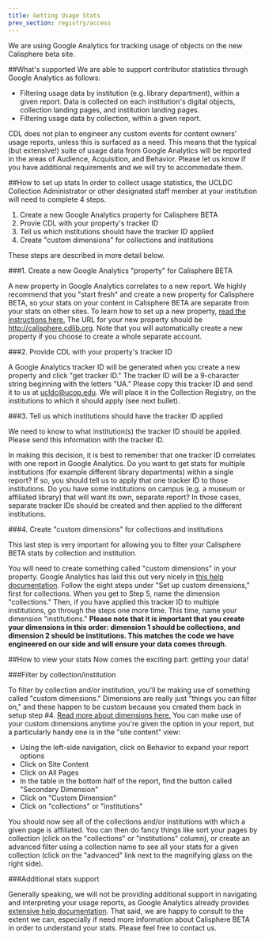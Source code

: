```yaml
---
title: Getting Usage Stats
prev_section: registry/access
---
```

We are using Google Analytics for tracking usage of objects on the new Calisphere beta site.

##What's supported
We are able to support contributor statistics through Google Analytics as follows:

+ Filtering usage data by institution (e.g. library department), within a given report. Data is collected on each institution's digital objects, collection landing pages, and institution landing pages.
+ Filtering usage data by collection, within a given report.

CDL does not plan to engineer any custom events for content owners’ usage reports, unless this is surfaced as a need. This means that the typical (but extensive!) suite of usage data from Google Analytics will be reported in the areas of Audience, Acquisition, and Behavior. Please let us know if you have additional requirements and we will try to accommodate them.

##How to set up stats
In order to collect usage statistics, the UCLDC Collection Administrator or other designated staff member at your institution will need to complete 4 steps.

1. Create a new Google Analytics property for Calisphere BETA
2. Provie CDL with your property's tracker ID
3. Tell us which institutions should have the tracker ID applied
4. Create "custom dimensions" for collections and institutions
 
These steps are described in more detail below.

###1. Create a new Google Analytics "property" for Calisphere BETA

A new property in Google Analytics correlates to a new report. We highly recommend that you "start fresh" and create a new property for Calisphere BETA, so your stats on your content in Calisphere BETA are separate from your stats on other sites. To learn how to set up a new property, [read the instructions here.](https://support.google.com/analytics/answer/1042508?hl=en&vid=1-635768324944661236-1858192804) The URL for your new property should be http://calisphere.cdlib.org. Note that you will automatically create a new property if you choose to create a whole separate account.

###2. Provide CDL with your property's tracker ID

A Google Analytics tracker ID will be generated when you create a new property and click "get tracker ID." The tracker ID will be a 9-character string beginning with the letters "UA." Please copy this tracker ID and send it to us at [ucldc@ucop.edu](mailto:ucldc@ucop.edu). We will place it in the Collection Registry, on the institutions to which it should apply (see next bullet).

###3. Tell us which institutions should have the tracker ID applied

We need to know to what institution(s) the tracker ID should be applied. Please send this information with the tracker ID.

In making this decision, it is best to remember that one tracker ID correlates with one report in Google Analytics. Do you want to get stats for multiple institutions (for example different library departments) within a single report? If so, you should tell us to apply that one tracker ID to those institutions. Do you have some institutions on campus (e.g. a museum or affiliated library) that will want its own, separate report? In those cases, separate tracker IDs should be created and then applied to the different institutions.

###4. Create "custom dimensions" for collections and institutions

This last step is very important for allowing you to filter your Calisphere BETA stats by collection and institution.

You will need to create something called "custom dimensions" in your property. Google Analytics has laid this out very nicely in [this help documentation](https://support.google.com/analytics/answer/2709829?vid=1-635766362504332403-2648225428). Follow the eight steps under "Set up custom dimensions," first for collections. When you get to Step 5, name the dimension "collections." Then, if you have applied this tracker ID to multiple institutions, go through the steps one more time. This time, name your dimension "institutions." **Please note that it is important that you create your dimensions in this order: dimension 1 should be collections, and dimension 2 should be institutions. This matches the code we have engineered on our side and will ensure your data comes through.**

##How to view your stats
Now comes the exciting part: getting your data!

###Filter by collection/institution

To filter by collection and/or institution, you'll be making use of something called "custom dimensions." Dimensions are really just "things you can filter on," and these happen to be custom because you created them back in setup step #4. [Read more about dimensions here.](https://support.google.com/analytics/answer/1033861?vid=1-635768343290685965-123999013) You can make use of your custom dimensions anytime you're given the option in your report, but a particularly handy one is in the "site content" view:

- Using the left-side navigation, click on Behavior to expand your report options
- Click on Site Content
- Click on All Pages
- In the table in the bottom half of the report, find the button called "Secondary Dimension"
- Click on "Custom Dimension"
- Click on "collections" or "institutions" 

You should now see all of the collections and/or institutions with which a given page is affiliated. You can then do fancy things like sort your pages by collection (click on the "collections" or "institutions" column), or create an advanced filter using a collection name to see all your stats for a given collection (click on the "advanced" link next to the magnifying glass on the right side).

###Additional stats support

Generally speaking, we will not be providing additional support in navigating and interpreting your usage reports, as Google Analytics already provides [extensive help documentation](https://support.google.com/analytics?vid=1-635768324944661236-1858192804#topic=3544906). That said, we are happy to consult to the extent we can, especially if need more information about Calisphere BETA in order to understand your stats. Please feel free to contact us.

